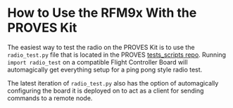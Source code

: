# How to Use the RFM9x With the PROVES Kit

The easiest way to test the radio on the PROVES Kit is to use the `radio_test.py` file that is located in the PROVES [tests_scripts repo](https://github.com/proveskit/test_scripts). Running `import radio_test` on a compatible Flight Controller Board will automagically get everything setup for a ping pong style radio test. 

The latest iteration of `radio_test.py` also has the option of automagically configuring the board it is deployed on to act as a client for sending commands to a remote node. 
